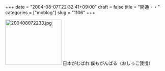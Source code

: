 +++
date = "2004-08-07T22:32:41+09:00"
draft = false
title = "開通・・"
categories = ["moblog"]
slug = "1106"
+++

<img src="http://ieiriblog.jugem.cc/?image=3999" class="pict" width="176" height="144" alt="200408072233.jpg" />
日本がむばれ      僕もがんばる（おしっこ我慢）
